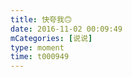 ```yaml
---
title: 快夸我🙃
date: 2016-11-02 00:09:49
mCategories: [说说]
type: moment
time: t000949
---
```


<div id="pics-20161102000949"></div>

<script src="/lib/moment/pics.js"></script>
<script>
var data = [
    {"link": "2016-11-02_000000.jpeg", "type": "shuoshuo"}
];
picsRender(data, "pics-20161102000949");
</script>
